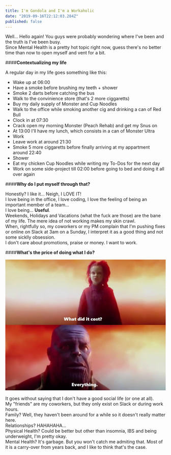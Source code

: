 ```yaml
---
title: I'm Gondola and I'm a Workaholic
date: "2019-09-16T22:12:03.284Z"
published: false
---
```


Well... Hello again! You guys were probably wondering where I've been and the truth is I've been busy.<br/>
Since Mental Health is a pretty hot topic right now, guess there's no better time than now to open myself and vent for a bit.<br/>

####**Contextualizing my life**

A regular day in my life goes something like this: <br/>
- Wake up at 06:00
- Have a smoke before brushing my teeth + shower
- Smoke 2 darts before catching the bus
- Walk to the convinience store (that's 2 more ciggaretts)
- Buy my daily supply of Monster and Cup Noodles
- Walk to the office while smoking another cig and drinking a can of Red Bull
- Clock in at 07:30
- Crack open my morning Monster (Peach Rehab) and get my Snus on
- At 13:00 I'll have my lunch, which consists in a can of Monster Ultra
- Work
- Leave work at around 21:30
- Smoke 5 more ciggaretts before finally arriving at my appartment around 22:40
- Shower
- Eat my chicken Cup Noodles while writing my To-Dos for the next day
- Work on some side-project till 02:00 before going to bed and doing it all over again<br/>

####**Why do I put myself through that?**

Honestly? I like it... Neigh, I LOVE IT!<br/>
I love being in the office, I love coding, I love the feeling of being an important member of a team...<br/>
I love being... **Useful**.<br/>
Weekends, Holidays and Vacations (what the fuck are those) are the bane of my life. The mere idea of not working makes my skin crawl.<br/>
When, rightfully so, my coworkers or my PM complain that I'm pushing fixes or online on Slack at 3am on a Sunday, I interpret it as a good thing and not some sicklly obsession.<br/>
I don't care about promotions, praise or money. I want to work.<br/>

####**What's the price of doing what I do?**

![Everything](./everything.jpg)<br/>

It goes without saying that I don't have a good social life (or one at all).<br/>
My "friends" are my coworkers, but they only exist on Slack or during work hours.<br/>
Family? Well, they haven't been around for a while so it doesn't really matter here.<br/>
Relationships? HAHAHAHA...<br/>
Physical Health? Could be better but other than insomnia, IBS and being underweight, I'm pretty okay.<br/>
Mental Health? It's garbage. But you won't catch me admiting that. Most of it is a carry-over from years back, and I like to think that's the case.<br/>

